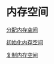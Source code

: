 # 内存空间

[分配内存空间](Linux_process_memory_API_malloc.md)

[初始化内存空间](Linux_process_memory_API_memset.md)

[复制内存空间](Linux_memory_API_memcpy.md)